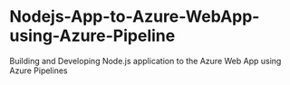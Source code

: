# Nodejs-App-to-Azure-WebApp-using-Azure-Pipeline
Building and Developing Node.js application to the Azure Web App using Azure Pipelines
